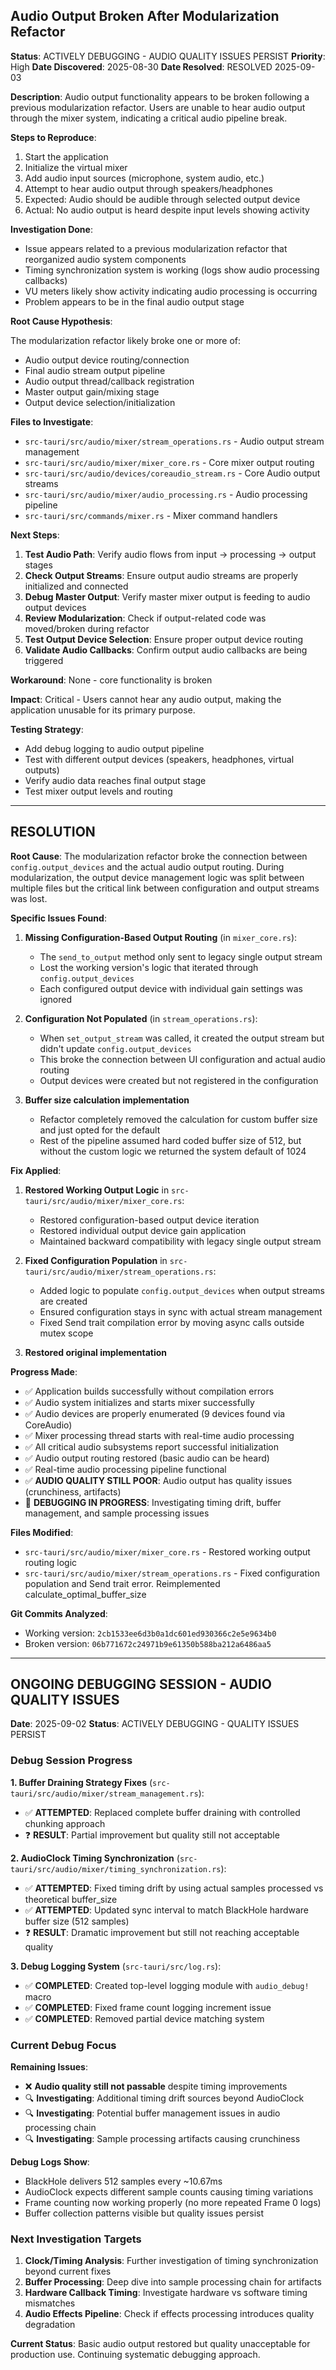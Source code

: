 ## Audio Output Broken After Modularization Refactor

**Status**: ACTIVELY DEBUGGING - AUDIO QUALITY ISSUES PERSIST **Priority**: High
**Date Discovered**: 2025-08-30 **Date Resolved**: RESOLVED 2025-09-03

**Description**: Audio output functionality appears to be broken following a
previous modularization refactor. Users are unable to hear audio output through
the mixer system, indicating a critical audio pipeline break.

**Steps to Reproduce**:

1. Start the application
2. Initialize the virtual mixer
3. Add audio input sources (microphone, system audio, etc.)
4. Attempt to hear audio output through speakers/headphones
5. Expected: Audio should be audible through selected output device
6. Actual: No audio output is heard despite input levels showing activity

**Investigation Done**:

- Issue appears related to a previous modularization refactor that reorganized
  audio system components
- Timing synchronization system is working (logs show audio processing
  callbacks)
- VU meters likely show activity indicating audio processing is occurring
- Problem appears to be in the final audio output stage

**Root Cause Hypothesis**:

The modularization refactor likely broke one or more of:

- Audio output device routing/connection
- Final audio stream output pipeline
- Audio output thread/callback registration
- Master output gain/mixing stage
- Output device selection/initialization

**Files to Investigate**:

- `src-tauri/src/audio/mixer/stream_operations.rs` - Audio output stream
  management
- `src-tauri/src/audio/mixer/mixer_core.rs` - Core mixer output routing
- `src-tauri/src/audio/devices/coreaudio_stream.rs` - Core Audio output streams
- `src-tauri/src/audio/mixer/audio_processing.rs` - Audio processing pipeline
- `src-tauri/src/commands/mixer.rs` - Mixer command handlers

**Next Steps**:

1. **Test Audio Path**: Verify audio flows from input → processing → output
   stages
2. **Check Output Streams**: Ensure output audio streams are properly
   initialized and connected
3. **Debug Master Output**: Verify master mixer output is feeding to audio
   output devices
4. **Review Modularization**: Check if output-related code was moved/broken
   during refactor
5. **Test Output Device Selection**: Ensure proper output device routing
6. **Validate Audio Callbacks**: Confirm output audio callbacks are being
   triggered

**Workaround**: None - core functionality is broken

**Impact**: Critical - Users cannot hear any audio output, making the
application unusable for its primary purpose.

**Testing Strategy**:

- Add debug logging to audio output pipeline
- Test with different output devices (speakers, headphones, virtual outputs)
- Verify audio data reaches final output stage
- Test mixer output levels and routing

---

## RESOLUTION

**Root Cause**: The modularization refactor broke the connection between
`config.output_devices` and the actual audio output routing. During
modularization, the output device management logic was split between multiple
files but the critical link between configuration and output streams was lost.

**Specific Issues Found**:

1. **Missing Configuration-Based Output Routing** (in `mixer_core.rs`):
   - The `send_to_output` method only sent to legacy single output stream
   - Lost the working version's logic that iterated through
     `config.output_devices`
   - Each configured output device with individual gain settings was ignored

2. **Configuration Not Populated** (in `stream_operations.rs`):
   - When `set_output_stream` was called, it created the output stream but
     didn't update `config.output_devices`
   - This broke the connection between UI configuration and actual audio routing
   - Output devices were created but not registered in the configuration

3. **Buffer size calculation implementation**
   - Refactor completely removed the calculation for custom buffer size and just
     opted for the default
   - Rest of the pipeline assumed hard coded buffer size of 512, but without the
     custom logic we returned the system default of 1024

**Fix Applied**:

1. **Restored Working Output Logic** in
   `src-tauri/src/audio/mixer/mixer_core.rs`:
   - Restored configuration-based output device iteration
   - Restored individual output device gain application
   - Maintained backward compatibility with legacy single output stream

2. **Fixed Configuration Population** in
   `src-tauri/src/audio/mixer/stream_operations.rs`:
   - Added logic to populate `config.output_devices` when output streams are
     created
   - Ensured configuration stays in sync with actual stream management
   - Fixed Send trait compilation error by moving async calls outside mutex
     scope

3. **Restored original implementation**

**Progress Made**:

- ✅ Application builds successfully without compilation errors
- ✅ Audio system initializes and starts mixer successfully
- ✅ Audio devices are properly enumerated (9 devices found via CoreAudio)
- ✅ Mixer processing thread starts with real-time audio processing
- ✅ All critical audio subsystems report successful initialization
- ✅ Audio output routing restored (basic audio can be heard)
- ✅ Real-time audio processing pipeline functional
- ✅ **AUDIO QUALITY STILL POOR**: Audio output has quality issues (crunchiness,
  artifacts)
- 🔧 **DEBUGGING IN PROGRESS**: Investigating timing drift, buffer management,
  and sample processing issues

**Files Modified**:

- `src-tauri/src/audio/mixer/mixer_core.rs` - Restored working output routing
  logic
- `src-tauri/src/audio/mixer/stream_operations.rs` - Fixed configuration
  population and Send trait error. Reimplemented calculate_optimal_buffer_size

**Git Commits Analyzed**:

- Working version: `2cb1533ee6d3b0a1dc601ed930366c2e5e9634b0`
- Broken version: `06b771672c24971b9e61350b588ba212a6486aa5`

---

## ONGOING DEBUGGING SESSION - AUDIO QUALITY ISSUES

**Date**: 2025-09-02 **Status**: ACTIVELY DEBUGGING - QUALITY ISSUES PERSIST

### Debug Session Progress

**1. Buffer Draining Strategy Fixes**
(`src-tauri/src/audio/mixer/stream_management.rs`):

- ✅ **ATTEMPTED**: Replaced complete buffer draining with controlled chunking
  approach
- ❓ **RESULT**: Partial improvement but quality still not acceptable

**2. AudioClock Timing Synchronization**
(`src-tauri/src/audio/mixer/timing_synchronization.rs`):

- ✅ **ATTEMPTED**: Fixed timing drift by using actual samples processed vs
  theoretical buffer_size
- ✅ **ATTEMPTED**: Updated sync interval to match BlackHole hardware buffer
  size (512 samples)
- ❓ **RESULT**: Dramatic improvement but still not reaching acceptable quality

**3. Debug Logging System** (`src-tauri/src/log.rs`):

- ✅ **COMPLETED**: Created top-level logging module with `audio_debug!` macro
- ✅ **COMPLETED**: Fixed frame count logging increment issue
- ✅ **COMPLETED**: Removed partial device matching system

### Current Debug Focus

**Remaining Issues**:

- ❌ **Audio quality still not passable** despite timing improvements
- 🔍 **Investigating**: Additional timing drift sources beyond AudioClock
- 🔍 **Investigating**: Potential buffer management issues in audio processing
  chain
- 🔍 **Investigating**: Sample processing artifacts causing crunchiness

**Debug Logs Show**:

- BlackHole delivers 512 samples every ~10.67ms
- AudioClock expects different sample counts causing timing variations
- Frame counting now working properly (no more repeated Frame 0 logs)
- Buffer collection patterns visible but quality issues persist

### Next Investigation Targets

1. **Clock/Timing Analysis**: Further investigation of timing synchronization
   beyond current fixes
2. **Buffer Processing**: Deep dive into sample processing chain for artifacts
3. **Hardware Callback Timing**: Investigate hardware vs software timing
   mismatches
4. **Audio Effects Pipeline**: Check if effects processing introduces quality
   degradation

**Current Status**: Basic audio output restored but quality unacceptable for
production use. Continuing systematic debugging approach.
